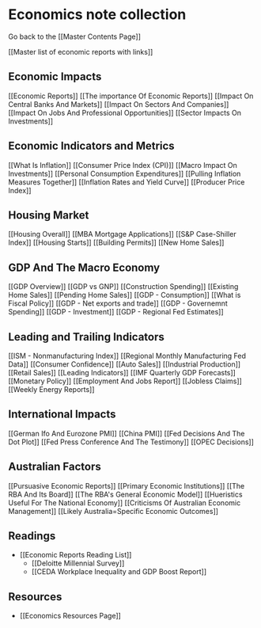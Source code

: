 # Economics note collection

Go back to the [[Master Contents Page]]

[[Master list of economic reports with links]]

## Economic Impacts

[[Economic Reports]]
[[The importance Of Economic Reports]]
[[Impact On Central Banks And Markets]]
[[Impact On Sectors And Companies]]
[[Impact On Jobs And Professional Opportunities]]
[[Sector Impacts On Investments]]

## Economic Indicators and Metrics

[[What Is Inflation]]
[[Consumer Price Index (CPI)]]
[[Macro Impact On Investments]]
[[Personal Consumption Expenditures]]
[[Pulling Inflation Measures Together]]
[[Inflation Rates and Yield Curve]]
[[Producer Price Index]]

## Housing Market

[[Housing Overall]]
[[MBA Mortgage Applications]]
[[S&P Case-Shiller Index]]
[[Housing Starts]]
[[Building Permits]]
[[New Home Sales]]

## GDP And The Macro Economy

[[GDP Overview]]
[[GDP vs GNP]]
[[Construction Spending]]
[[Existing Home Sales]]
[[Pending Home Sales]]
[[GDP - Consumption]]
[[What is Fiscal Policy]]
[[GDP - Net exports and trade]]
[[GDP - Governemnt Spending]]
[[GDP - Investment]]
[[GDP - Regional Fed Estimates]]

## Leading and Trailing Indicators

[[ISM - Nonmanufacturing Index]]
[[Regional Monthly Manufacturing Fed Data]]
[[Consumer Confidence]]
[[Auto Sales]]
[[Industrial Production]]
[[Retail Sales]]
[[Leading Indicators]]
[[IMF Quarterly GDP Forecasts]]
[[Monetary Policy]]
[[Employment And Jobs Report]]
[[Jobless Claims]]
[[Weekly Energy Reports]]

## International Impacts

[[German Ifo And Eurozone PMI]]
[[China PMI]]
[[Fed Decisions And The Dot Plot]]
[[Fed Press Conference And The Testimony]]
[[OPEC Decisions]]

## Australian Factors

[[Pursuasive Economic Reports]]
[[Primary Economic Institutions]]
[[The RBA And Its Board]]
[[The RBA's General Economic Model]]
[[Hueristics Useful For The National Economy]]
[[Criticisms Of Australian Economic Management]]
[[Likely Australia=Specific Economic Outcomes]]

## Readings

- [[Economic Reports Reading List]]
	- [[Deloitte Millennial Survey]]
	- [[CEDA Workplace Inequality and GDP Boost Report]]

## Resources

- [[Economics Resources Page]]
